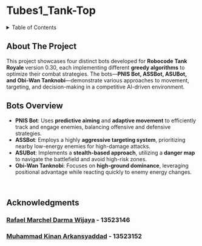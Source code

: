 # Tubes1_Tank-Top
<!-- TABLE OF CONTENTS -->
<details>
  <summary>Table of Contents</summary>
  <ol>
    <li>
      <a href="#about-the-project">About The Project</a>
    </li>
    <li><a href="#installation">Installation</a></li>
    <li><a href="#usage">Usage</a></li>
    <li><a href="#acknowledgments">Acknowledgments</a></li>
  </ol>
</details>

<!-- ABOUT THE PROJECT -->
## About The Project

This project showcases four distinct bots developed for **Robocode Tank Royale** version 0.30, each implementing different **greedy algorithms** to optimize their combat strategies. The bots—**PNIS Bot, ASSBot, ASUBot, and Obi-Wan Tanknobi**—demonstrate various approaches to movement, targeting, and decision-making in a competitive AI-driven environment.

## Bots Overview
- **PNIS Bot**: Uses **predictive aiming** and **adaptive movement** to efficiently track and engage enemies, balancing offensive and defensive strategies.  
- **ASSBot**: Employs a highly **aggressive targeting system**, prioritizing nearby low-energy enemies for high-damage attacks.  
- **ASUBot**: Implements a **stealth-based approach**, utilizing a **danger map** to navigate the battlefield and avoid high-risk zones.  
- **Obi-Wan Tanknobi**: Focuses on **high-ground dominance**, leveraging positional advantage while reacting quickly to enemy energy changes.  

<br/>

<!-- ACKNOWLEDGMENTS -->
## Acknowledgments
### [Rafael Marchel Darma Wijaya](https://github.com/V-Kleio) - 13523146
### [Muhammad Kinan Arkansyaddad](https://github.com/kin-ark) - 13523152
